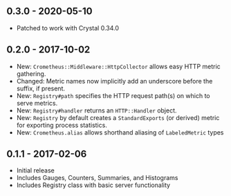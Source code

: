 ## **0.3.0** - 2020-05-10
* Patched to work with Crystal 0.34.0

## **0.2.0** - 2017-10-02
* New: `Crometheus::Middleware::HttpCollector` allows easy HTTP metric
  gathering.
* Changed: Metric names now implicitly add an underscore before the
  suffix, if present.
* New: `Registry#path` specifies the HTTP request path(s) on which to
  serve metrics.
* New: `Registry#handler` returns an `HTTP::Handler` object.
* New: `Registry` by default creates a `StandardExports` (or derived)
  metric for exporting process statistics.
* New: `Crometheus.alias` allows shorthand aliasing of `LabeledMetric`
  types

## **0.1.1** - 2017-02-06
* Initial release
* Includes Gauges, Counters, Summaries, and Histograms
* Includes Registry class with basic server functionality
